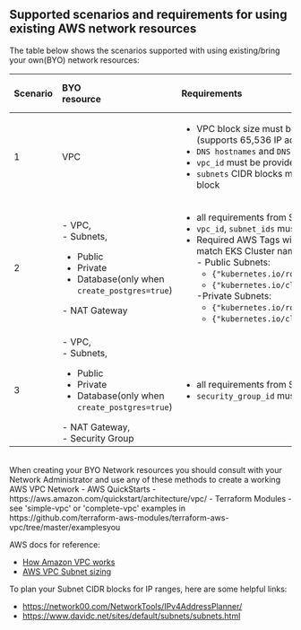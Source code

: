 ## Supported scenarios and requirements for using existing AWS network resources

The table below shows the scenarios supported with using existing/bring your own(BYO) network resources:

| <div style="width:70px">Scenario</div> | <div style="width:70px">BYO resource</div> | <div style="width:500px">Requirements</div> | <div style="width:100px">Resources that will be created</dvi>|
| :--- | :--- | :--- | :--- |
| 1 | VPC | <ul><li>VPC block size must be IPv4 CIDR block with '/16' netmask (supports 65,536 IP addresses)</li><li>`DNS hostnames` and `DNS resolution` are enabled</li><li>`vpc_id` must be provided</li><li>`subnets` CIDR blocks must match with VPC CIDR IPv4 CIDR block</li></ul> | Subnets and Security Group|
| 2 | - VPC, <br>- Subnets,<ul><li>Public</li><li>Private</li><li>Database(only when `create_postgres=true`)</li></ul>- NAT Gateway | <ul><li>all requirements from Scenario #1 and additionally</li><li>`vpc_id`, `subnet_ids` must be provided</li><li>Required AWS Tags with `${var.prefix}` value replaced to match EKS Cluster name (see [AWS docs](https://docs.aws.amazon.com/eks/latest/userguide/alb-ingress.html) for background), for <br>- Public Subnets:<ul><li>`{"kubernetes.io/role/elb"="1"}`</li><li>`{"kubernetes.io/cluster/${var.prefix}-eks"="shared"}`</li></ul>-Private Subnets:<ul><li>`{"kubernetes.io/role/internal-elb"="1"}`</li><li>`{"kubernetes.io/cluster/${var.prefix}-eks"="shared"}`</li></ul>| Security Group |
| 3 | - VPC, <br>- Subnets,<ul><li>Public</li><li>Private</li><li>Database(only when `create_postgres=true`)</li></ul>- NAT Gateway,<br>- Security Group |<ul><li>all requirements from Scenarios # 1 & 2 and additionally</li><li>`security_group_id` must be provided</li></ul>| None |


<br>
When creating your BYO Network resources you should consult with your Network Administrator and use any of these methods to create a working AWS VPC Network
- AWS QuickStarts - https://aws.amazon.com/quickstart/architecture/vpc/
- Terraform Modules - see 'simple-vpc' or 'complete-vpc' examples in https://github.com/terraform-aws-modules/terraform-aws-vpc/tree/master/examplesyou 

AWS docs for reference:
- [How Amazon VPC works](https://docs.aws.amazon.com/vpc/latest/userguide/how-it-works.html)
- [AWS VPC Subnet sizing](https://docs.aws.amazon.com/vpc/latest/userguide/VPC_Subnets.html#vpc-sizing-ipv4)

To plan your Subnet CIDR blocks for IP ranges, here are some helpful links:
- https://network00.com/NetworkTools/IPv4AddressPlanner/
- https://www.davidc.net/sites/default/subnets/subnets.html
